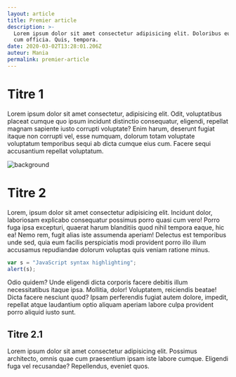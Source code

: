 ```yaml
---
layout: article
title: Premier article
description: >-
  Lorem ipsum dolor sit amet consectetur adipisicing elit. Doloribus eum odio
  cum officia. Quis, tempora.
date: 2020-03-02T13:28:01.206Z
auteur: Mania
permalink: premier-article
---
```

# Titre 1

Lorem ipsum dolor sit amet consectetur, adipisicing elit. Odit, voluptatibus placeat cumque quo ipsum incidunt distinctio consequatur, eligendi, repellat magnam sapiente iusto corrupti voluptate? Enim harum, deserunt fugiat itaque non corrupti vel, esse numquam, dolorum totam voluptate voluptatum temporibus sequi ab dicta cumque eius cum. Facere sequi accusantium repellat voluptatum.

![background](https://images.freeimages.com/images/small-previews/8c0/blue-ambient-festive-style-background-1634716.jpg)

# Titre 2

Lorem, ipsum dolor sit amet consectetur adipisicing elit. Incidunt dolor, laboriosam explicabo consequatur possimus porro quasi cum vero! Porro fuga ipsa excepturi, quaerat harum blanditiis quod nihil tempora eaque, hic ea! Nemo rem, fugit alias iste assumenda aperiam! Delectus est temporibus unde sed, quia eum facilis perspiciatis modi provident porro illo illum accusamus repudiandae dolorum voluptas quis veniam ratione minus.

```javascript
var s = "JavaScript syntax highlighting";
alert(s);
```

Odio quidem? Unde eligendi dicta corporis facere debitis illum necessitatibus itaque ipsa. Mollitia, dolor! Voluptatem, reiciendis beatae! Dicta facere nesciunt quod? Ipsam perferendis fugiat autem dolore, impedit, repellat atque laudantium optio aliquam aperiam labore culpa provident porro aliquid iusto sunt.

## Titre 2.1

Lorem ipsum dolor sit amet consectetur adipisicing elit. Possimus architecto, omnis quae cum praesentium ipsam iste labore cumque. Eligendi fuga vel recusandae? Repellendus, eveniet quos.
